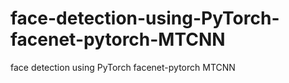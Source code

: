 # face-detection-using-PyTorch-facenet-pytorch-MTCNN
face detection using PyTorch facenet-pytorch MTCNN
